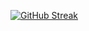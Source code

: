 [![GitHub Streak](https://github-readme-streak-stats.herokuapp.com?user=Hiruge-1&theme=dark&date_format=%5BY.%5Dn.j)](https://git.io/streak-stats)
